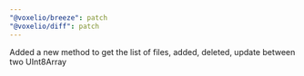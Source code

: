 ```yaml
---
"@voxelio/breeze": patch
"@voxelio/diff": patch
---
```


Added a new method to get the list of files, added, deleted, update between two UInt8Array
